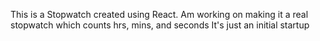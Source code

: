 This is a Stopwatch created using React. 
Am working on making it a real stopwatch which counts hrs, mins, and seconds
It's just an initial startup

